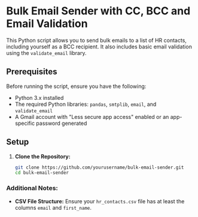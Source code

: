 # Bulk Email Sender with CC, BCC and Email Validation

This Python script allows you to send bulk emails to a list of HR contacts, including yourself as a BCC recipient. It also includes basic email validation using the `validate_email` library.

## Prerequisites

Before running the script, ensure you have the following:

- Python 3.x installed
- The required Python libraries: `pandas`, `smtplib`, `email`, and `validate_email`
- A Gmail account with "Less secure app access" enabled or an app-specific password generated

## Setup

1. **Clone the Repository:**

   ```sh
   git clone https://github.com/yourusername/bulk-email-sender.git
   cd bulk-email-sender


### Additional Notes:
- **CSV File Structure:** Ensure your `hr_contacts.csv` file has at least the columns `email` and `first_name`.

